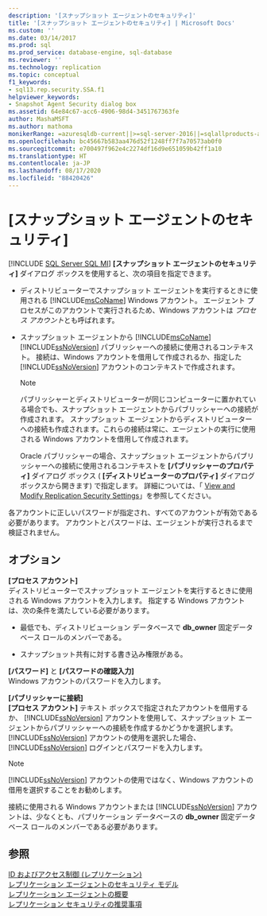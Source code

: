 ```yaml
---
description: '[スナップショット エージェントのセキュリティ]'
title: '[スナップショット エージェントのセキュリティ] | Microsoft Docs'
ms.custom: ''
ms.date: 03/14/2017
ms.prod: sql
ms.prod_service: database-engine, sql-database
ms.reviewer: ''
ms.technology: replication
ms.topic: conceptual
f1_keywords:
- sql13.rep.security.SSA.f1
helpviewer_keywords:
- Snapshot Agent Security dialog box
ms.assetid: 64e84c67-acc6-4906-98d4-3451767363fe
author: MashaMSFT
ms.author: mathoma
monikerRange: =azuresqldb-current||>=sql-server-2016||=sqlallproducts-allversions||>=sql-server-linux-2017||=azuresqldb-mi-current
ms.openlocfilehash: bc45667b583aa476d52f1248ff7f7a70573ab0f0
ms.sourcegitcommit: e700497f962e4c2274df16d9e651059b42ff1a10
ms.translationtype: HT
ms.contentlocale: ja-JP
ms.lasthandoff: 08/17/2020
ms.locfileid: "88420426"
---
```

# <a name="snapshot-agent-security"></a>[スナップショット エージェントのセキュリティ]
[!INCLUDE [SQL Server SQL MI](../../includes/applies-to-version/sql-asdbmi.md)]
  **[スナップショット エージェントのセキュリティ]** ダイアログ ボックスを使用すると、次の項目を指定できます。  
  
-   ディストリビューターでスナップショット エージェントを実行するときに使用される [!INCLUDE[msCoName](../../includes/msconame-md.md)] Windows アカウント。 エージェント プロセスがこのアカウントで実行されるため、Windows アカウントは *プロセス アカウント*とも呼ばれます。  
  
-   スナップショット エージェントから [!INCLUDE[msCoName](../../includes/msconame-md.md)] [!INCLUDE[ssNoVersion](../../includes/ssnoversion-md.md)] パブリッシャーへの接続に使用されるコンテキスト。 接続は、Windows アカウントを借用して作成されるか、指定した [!INCLUDE[ssNoVersion](../../includes/ssnoversion-md.md)] アカウントのコンテキストで作成されます。  
  
    > [!NOTE]  
    >  パブリッシャーとディストリビューターが同じコンピューターに置かれている場合でも、スナップショット エージェントからパブリッシャーへの接続が作成されます。 スナップショット エージェントからディストリビューターへの接続も作成されます。これらの接続は常に、エージェントの実行に使用される Windows アカウントを借用して作成されます。  
  
     Oracle パブリッシャーの場合、スナップショット エージェントからパブリッシャーへの接続に使用されるコンテキストを **[パブリッシャーのプロパティ]** ダイアログ ボックス ( **[ディストリビューターのプロパティ]** ダイアログ ボックスから開きます) で指定します。 詳細については、「 [View and Modify Replication Security Settings](../../relational-databases/replication/security/view-and-modify-replication-security-settings.md)」を参照してください。  
  
 各アカウントに正しいパスワードが指定され、すべてのアカウントが有効である必要があります。 アカウントとパスワードは、エージェントが実行されるまで検証されません。  
  
## <a name="options"></a>オプション  
 **[プロセス アカウント]**  
 ディストリビューターでスナップショット エージェントを実行するときに使用される  Windows アカウントを入力します。 指定する Windows アカウントは、次の条件を満たしている必要があります。  
  
-   最低でも、ディストリビューション データベースで **db_owner** 固定データベース ロールのメンバーである。  
  
-   スナップショット共有に対する書き込み権限がある。  
  
 **[パスワード]** と **[パスワードの確認入力]**  
 Windows アカウントのパスワードを入力します。  
  
 **[パブリッシャーに接続]**  
 **[プロセス アカウント]** テキスト ボックスで指定されたアカウントを借用するか、 [!INCLUDE[ssNoVersion](../../includes/ssnoversion-md.md)] アカウントを使用して、スナップショット エージェントからパブリッシャーへの接続を作成するかどうかを選択します。 [!INCLUDE[ssNoVersion](../../includes/ssnoversion-md.md)] アカウントの使用を選択した場合、 [!INCLUDE[ssNoVersion](../../includes/ssnoversion-md.md)] ログインとパスワードを入力します。  
  
> [!NOTE]  
>  [!INCLUDE[ssNoVersion](../../includes/ssnoversion-md.md)] アカウントの使用ではなく、Windows アカウントの借用を選択することをお勧めします。  
  
 接続に使用される Windows アカウントまたは [!INCLUDE[ssNoVersion](../../includes/ssnoversion-md.md)] アカウントは、少なくとも、パブリケーション データベースの **db_owner** 固定データベース ロールのメンバーである必要があります。  
  
## <a name="see-also"></a>参照  
 [ID およびアクセス制御 (レプリケーション)](../../relational-databases/replication/security/identity-and-access-control-replication.md)   
 [レプリケーション エージェントのセキュリティ モデル](../../relational-databases/replication/security/replication-agent-security-model.md)   
 [レプリケーション エージェントの概要](../../relational-databases/replication/agents/replication-agents-overview.md)   
 [レプリケーション セキュリティの推奨事項](../../relational-databases/replication/security/replication-security-best-practices.md)  
  
  
